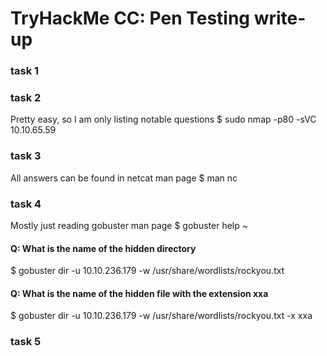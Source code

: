 TryHackMe CC: Pen Testing write-up
====

### task 1

### task 2
Pretty easy, so I am only listing notable questions
$ sudo nmap -p80 -sVC 10.10.65.59

### task 3
All answers can be found in netcat man page
$ man nc

### task 4
Mostly just reading gobuster man page
$ gobuster help ~
#### Q: What is the name of the hidden directory
$ gobuster dir -u 10.10.236.179 -w /usr/share/wordlists/rockyou.txt

#### Q: What is the name of the hidden file with the extension xxa
$ gobuster dir -u 10.10.236.179 -w /usr/share/wordlists/rockyou.txt -x xxa

### task 5

